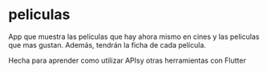 # peliculas

App que muestra las peliculas que hay ahora mismo en cines y las peliculas que mas gustan. Además, tendrán la ficha de cada película.

Hecha para aprender como utilizar APIsy otras herramientas con Flutter

